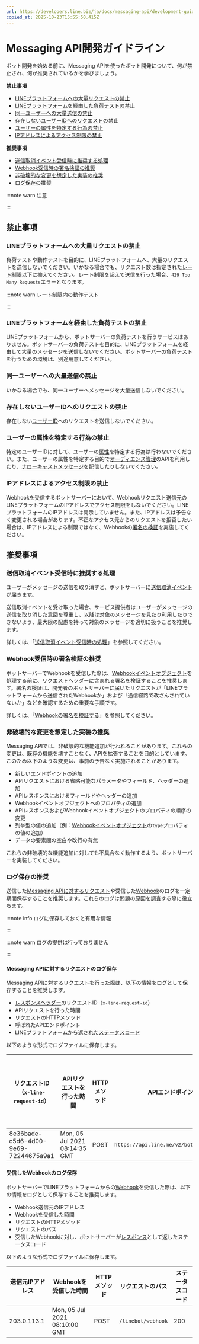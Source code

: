 ```yaml
---
url: https://developers.line.biz/ja/docs/messaging-api/development-guidelines/
copied_at: 2025-10-23T15:55:50.415Z
---
```

# Messaging API開発ガイドライン

ボット開発を始める前に、Messaging APIを使ったボット開発について、何が禁止され、何が推奨されているかを学びましょう。

**禁止事項**

*   [LINEプラットフォームへの大量リクエストの禁止](#prohibiting-mass-requests-to-line-platform)
*   [LINEプラットフォームを経由した負荷テストの禁止](#prohibiting-line-platform-load-tests)
*   [同一ユーザーへの大量送信の禁止](#prohibiting-mass-transmissions-to-same-user)
*   [存在しないユーザーIDへのリクエストの禁止](#prohibiting-requests-for-non-existent-user-ids)
*   [ユーザーの属性を特定する行為の禁止](#prohibiting-identify-users-attribute)
*   [IPアドレスによるアクセス制限の禁止](#prohibiting-ip-address-restrictions)

**推奨事項**

*   [送信取消イベント受信時に推奨する処理](#webhook-unsend-message)
*   [Webhook受信時の署名検証の推奨](#verify-webhook-signature)
*   [非破壊的な変更を想定した実装の推奨](#assume-non-breaking-changes)
*   [ログ保存の推奨](#save-logs)

:::note warn
注意

:::

## 禁止事項

### LINEプラットフォームへの大量リクエストの禁止

負荷テストや動作テストを目的に、LINEプラットフォームへ、大量のリクエストを送信しないでください。いかなる場合でも、リクエスト数は指定された[レート制限](https://developers.line.biz/ja/reference/messaging-api/#rate-limits)以下に抑えてください。レート制限を超えて送信を行った場合、`429 Too Many Requests`エラーとなります。

:::note warn
レート制限内の動作テスト

:::

### LINEプラットフォームを経由した負荷テストの禁止

LINEプラットフォームから、ボットサーバーの負荷テストを行うサービスはありません。ボットサーバーの負荷テストを目的に、LINEプラットフォームを経由して大量のメッセージを送信しないでください。ボットサーバーの負荷テストを行うための環境は、別途用意してください。

### 同一ユーザーへの大量送信の禁止

いかなる場合でも、同一ユーザーへメッセージを大量送信しないでください。

### 存在しないユーザーIDへのリクエストの禁止

存在しない[ユーザーID](https://developers.line.biz/ja/glossary/#user-id)へのリクエストを送信しないでください。

### ユーザーの属性を特定する行為の禁止

特定のユーザーIDに対して、ユーザーの[属性](https://developers.line.biz/ja/reference/messaging-api/#narrowcast-demographic-filter)を特定する行為は行わないでください。また、ユーザーの属性を特定する目的で[オーディエンス管理](https://developers.line.biz/ja/reference/messaging-api/#manage-audience-group)のAPIを利用したり、[ナローキャストメッセージ](https://developers.line.biz/ja/reference/messaging-api/#send-narrowcast-message)を配信したりしないでください。

### IPアドレスによるアクセス制限の禁止

Webhookを受信するボットサーバーにおいて、Webhookリクエスト送信元のLINEプラットフォームのIPアドレスでアクセス制限をしないでください。LINEプラットフォームのIPアドレスは開示していません。また、IPアドレスは予告なく変更される場合があります。不正なアクセス元からのリクエストを拒否したい場合は、IPアドレスによる制限ではなく、Webhookの[署名の検証](https://developers.line.biz/ja/reference/messaging-api/#signature-validation)を実施してください。

## 推奨事項

### 送信取消イベント受信時に推奨する処理

ユーザーがメッセージの送信を取り消すと、ボットサーバーに[送信取消イベント](https://developers.line.biz/ja/reference/messaging-api/#unsend-event)が届きます。

送信取消イベントを受け取った場合、サービス提供者はユーザーがメッセージの送信を取り消した意図を尊重し、以降は対象のメッセージを見たり利用したりできないよう、最大限の配慮を持って対象のメッセージを適切に扱うことを推奨します。

詳しくは、「[送信取消イベント受信時の処理](https://developers.line.biz/ja/docs/messaging-api/receiving-messages/#webhook-unsend-message)」を参照してください。

### Webhook受信時の署名検証の推奨

ボットサーバーでWebhookを受信した際は、[Webhookイベントオブジェクト](https://developers.line.biz/ja/reference/messaging-api/#webhook-event-objects)を処理する前に、リクエストヘッダーに含まれる署名を検証することを推奨します。署名の検証は、開発者のボットサーバーに届いたリクエストが「LINEプラットフォームから送信されたWebhookか」および「通信経路で改ざんされていないか」などを確認するための重要な手順です。

詳しくは、「[Webhookの署名を検証する](https://developers.line.biz/ja/docs/messaging-api/verify-webhook-signature/)」を参照してください。

### 非破壊的な変更を想定した実装の推奨

Messaging APIでは、非破壊的な機能追加が行われることがあります。これらの変更は、既存の機能を壊すことなく、APIを拡張することを目的としています。このため以下のような変更は、事前の予告なく実施されることがあります。

*   新しいエンドポイントの追加
*   APIリクエストにおける省略可能なパラメータやフィールド、ヘッダーの追加
*   APIレスポンスにおけるフィールドやヘッダーの追加
*   Webhookイベントオブジェクトへのプロパティの追加
*   APIレスポンスおよびWebhookイベントオブジェクトのプロパティの順序の変更
*   列挙型の値の追加（例：[Webhookイベントオブジェクト](https://developers.line.biz/ja/reference/messaging-api/#common-properties)の`type`プロパティの値の追加）
*   データの要素間の空白や改行の有無

これらの非破壊的な機能追加に対しても不具合なく動作するよう、ボットサーバーを実装してください。

### ログ保存の推奨

送信した[Messaging APIに対するリクエスト](#messaging-api-logs)や受信した[Webhook](#webhook-logs)のログを一定期間保存することを推奨します。これらのログは問題の原因を調査する際に役立ちます。

:::note info
ログに保存しておくと有用な情報

:::

:::note warn
ログの提供は行っておりません

:::

#### Messaging APIに対するリクエストのログ保存

Messaging APIに対するリクエストを行った際は、以下の情報をログとして保存することを推奨します。

*   [レスポンスヘッダー](https://developers.line.biz/ja/reference/messaging-api/#response-headers)のリクエストID（`x-line-request-id`）
*   APIリクエストを行った時間
*   リクエストのHTTPメソッド
*   呼ばれたAPIエンドポイント
*   LINEプラットフォームから返された[ステータスコード](https://developers.line.biz/ja/reference/messaging-api/#status-codes)

以下のような形式でログファイルに保存します。

| リクエストID（`x-line-request-id`） | APIリクエストを行った時間 | HTTPメソッド | APIエンドポイント | ステータスコード |
| --- | --- | --- | --- | --- |
| 8e36bade-c5d6-4d00-9e69-72244675a9a1 | Mon, 05 Jul 2021 08:14:35 GMT | POST | `https://api.line.me/v2/bot/message/push` | 200 |

#### 受信したWebhookのログ保存

ボットサーバーでLINEプラットフォームからの[Webhook](https://developers.line.biz/ja/reference/messaging-api/#webhooks)を受信した際は、以下の情報をログとして保存することを推奨します。

*   Webhook送信元のIPアドレス
*   Webhookを受信した時間
*   リクエストのHTTPメソッド
*   リクエストのパス
*   受信したWebhookに対し、ボットサーバーが[レスポンス](https://developers.line.biz/ja/reference/messaging-api/#response)として返したステータスコード

以下のような形式でログファイルに保存します。

| 送信元IPアドレス | Webhookを受信した時間 | HTTPメソッド | リクエストのパス | ステータスコード |
| --- | --- | --- | --- | --- |
| 203.0.113.1 | Mon, 05 Jul 2021 08:10:00 GMT | POST | `/linebot/webhook` | 200 |